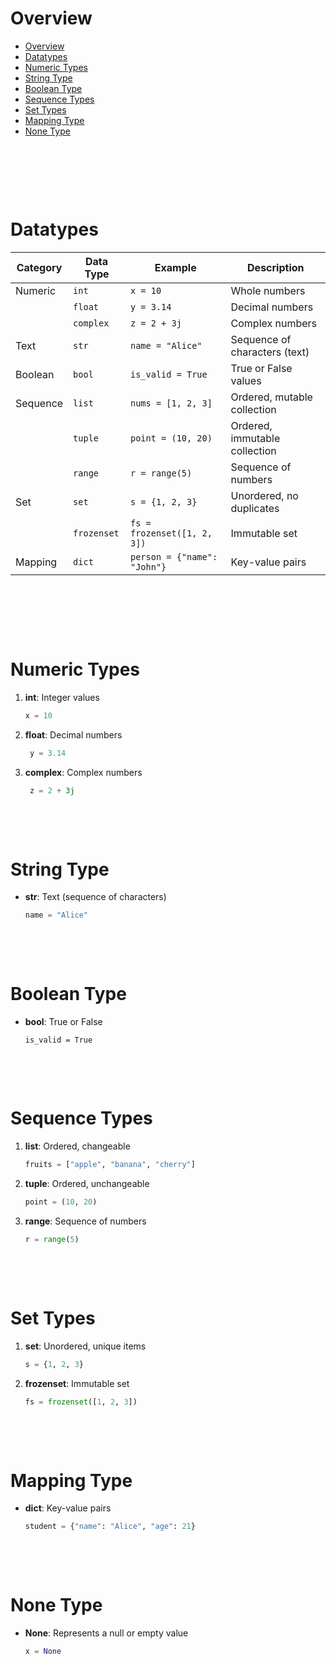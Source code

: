# Overview

- [Overview](#overview)
- [Datatypes](#datatypes)
- [Numeric Types](#numeric-types)
- [String Type](#string-type)
- [Boolean Type](#boolean-type)
- [Sequence Types](#sequence-types)
- [Set Types](#set-types)
- [Mapping Type](#mapping-type)
- [None Type](#none-type)

&nbsp;

&nbsp;

&nbsp;

# Datatypes

| **Category** | **Data Type** | **Example**                 | **Description**               |
| ------------ | ------------- | --------------------------- | ----------------------------- |
| Numeric      | `int`         | `x = 10`                    | Whole numbers                 |
|              | `float`       | `y = 3.14`                  | Decimal numbers               |
|              | `complex`     | `z = 2 + 3j`                | Complex numbers               |
| Text         | `str`         | `name = "Alice"`            | Sequence of characters (text) |
| Boolean      | `bool`        | `is_valid = True`           | True or False values          |
| Sequence     | `list`        | `nums = [1, 2, 3]`          | Ordered, mutable collection   |
|              | `tuple`       | `point = (10, 20)`          | Ordered, immutable collection |
|              | `range`       | `r = range(5)`              | Sequence of numbers           |
| Set          | `set`         | `s = {1, 2, 3}`             | Unordered, no duplicates      |
|              | `frozenset`   | `fs = frozenset([1, 2, 3])` | Immutable set                 |
| Mapping      | `dict`        | `person = {"name": "John"}` | Key-value pairs               |

&nbsp;

&nbsp;

&nbsp;

# Numeric Types

1. **int**: Integer values

   ```py
   x = 10
   ```

2. **float**: Decimal numbers

   ```py
    y = 3.14
   ```

3. **complex**: Complex numbers

   ```py
    z = 2 + 3j
   ```

&nbsp;

&nbsp;

# String Type

- **str**: Text (sequence of characters)

  ```py
  name = "Alice"
  ```

&nbsp;

&nbsp;

# Boolean Type

- **bool**: True or False

  ```PY
  is_valid = True
  ```

&nbsp;

&nbsp;

# Sequence Types

1. **list**: Ordered, changeable

   ```py
   fruits = ["apple", "banana", "cherry"]
   ```

2. **tuple**: Ordered, unchangeable

   ```py
   point = (10, 20)
   ```

3. **range**: Sequence of numbers

   ```py
   r = range(5)
   ```

&nbsp;

&nbsp;

# Set Types

1. **set**: Unordered, unique items

   ```py
   s = {1, 2, 3}
   ```

2. **frozenset**: Immutable set

   ```py
   fs = frozenset([1, 2, 3])
   ```

&nbsp;

&nbsp;

# Mapping Type

- **dict**: Key-value pairs

  ```py
  student = {"name": "Alice", "age": 21}
  ```

&nbsp;

&nbsp;

# None Type

- **None**: Represents a null or empty value

  ```py
  x = None
  ```

&nbsp;

&nbsp;

&nbsp;

&nbsp;

&nbsp;

&nbsp;

&nbsp;

&nbsp;

&nbsp;

&nbsp;

&nbsp;

&nbsp;

&nbsp;

&nbsp;

&nbsp;

&nbsp;

&nbsp;
